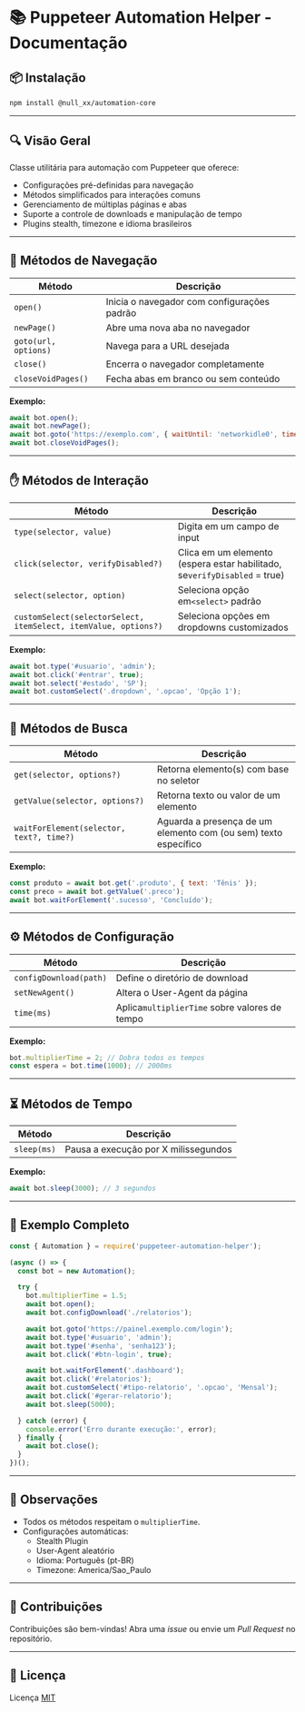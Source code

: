 # 📚 Puppeteer Automation Helper - Documentação

## 📦 Instalação

```bash
npm install @null_xx/automation-core
```

---

## 🔍 Visão Geral

Classe utilitária para automação com Puppeteer que oferece:

- Configurações pré-definidas para navegação
- Métodos simplificados para interações comuns
- Gerenciamento de múltiplas páginas e abas
- Suporte a controle de downloads e manipulação de tempo
- Plugins stealth, timezone e idioma brasileiros

---

## 🧭 Métodos de Navegação


| Método              | Descrição                                    |
| -------------------- | ---------------------------------------------- |
| `open()`             | Inicia o navegador com configurações padrão |
| `newPage()`          | Abre uma nova aba no navegador                 |
| `goto(url, options)` | Navega para a URL desejada                     |
| `close()`            | Encerra o navegador completamente              |
| `closeVoidPages()`   | Fecha abas em branco ou sem conteúdo          |

**Exemplo:**

```javascript
await bot.open();
await bot.newPage();
await bot.goto('https://exemplo.com', { waitUntil: 'networkidle0', timeout: 30000 });
await bot.closeVoidPages();
```

---

## ✋ Métodos de Interação


| Método                                                         | Descrição                                                               |
| --------------------------------------------------------------- | ------------------------------------------------------------------------- |
| `type(selector, value)`                                         | Digita em um campo de input                                               |
| `click(selector, verifyDisabled?)`                              | Clica em um elemento (espera estar habilitado, se`verifyDisabled` = true) |
| `select(selector, option)`                                      | Seleciona opção em`<select>` padrão                                    |
| `customSelect(selectorSelect, itemSelect, itemValue, options?)` | Seleciona opções em dropdowns customizados                              |

**Exemplo:**

```javascript
await bot.type('#usuario', 'admin');
await bot.click('#entrar', true);
await bot.select('#estado', 'SP');
await bot.customSelect('.dropdown', '.opcao', 'Opção 1');
```

---

## 🔎 Métodos de Busca


| Método                                  | Descrição                                                       |
| ---------------------------------------- | ----------------------------------------------------------------- |
| `get(selector, options?)`                | Retorna elemento(s) com base no seletor                           |
| `getValue(selector, options?)`           | Retorna texto ou valor de um elemento                             |
| `waitForElement(selector, text?, time?)` | Aguarda a presença de um elemento com (ou sem) texto específico |

**Exemplo:**

```javascript
const produto = await bot.get('.produto', { text: 'Tênis' });
const preco = await bot.getValue('.preco');
await bot.waitForElement('.sucesso', 'Concluído');
```

---

## ⚙️ Métodos de Configuração


| Método                | Descrição                                   |
| ---------------------- | --------------------------------------------- |
| `configDownload(path)` | Define o diretório de download               |
| `setNewAgent()`        | Altera o User-Agent da página                |
| `time(ms)`             | Aplica`multiplierTime` sobre valores de tempo |

**Exemplo:**

```javascript
bot.multiplierTime = 2; // Dobra todos os tempos
const espera = bot.time(1000); // 2000ms
```

---

## ⏳ Métodos de Tempo


| Método     | Descrição                            |
| ----------- | -------------------------------------- |
| `sleep(ms)` | Pausa a execução por X milissegundos |

**Exemplo:**

```javascript
await bot.sleep(3000); // 3 segundos
```

---

## 📝 Exemplo Completo

```javascript
const { Automation } = require('puppeteer-automation-helper');

(async () => {
  const bot = new Automation();

  try {
    bot.multiplierTime = 1.5;
    await bot.open();
    await bot.configDownload('./relatorios');

    await bot.goto('https://painel.exemplo.com/login');
    await bot.type('#usuario', 'admin');
    await bot.type('#senha', 'senha123');
    await bot.click('#btn-login', true);

    await bot.waitForElement('.dashboard');
    await bot.click('#relatorios');
    await bot.customSelect('#tipo-relatorio', '.opcao', 'Mensal');
    await bot.click('#gerar-relatorio');
    await bot.sleep(5000);

  } catch (error) {
    console.error('Erro durante execução:', error);
  } finally {
    await bot.close();
  }
})();
```

---

## 📌 Observações

- Todos os métodos respeitam o `multiplierTime`.
- Configurações automáticas:
  - Stealth Plugin
  - User-Agent aleatório
  - Idioma: Português (pt-BR)
  - Timezone: America/Sao_Paulo

---

## 🤝 Contribuições

Contribuições são bem-vindas! Abra uma *issue* ou envie um *Pull Request* no repositório.

---

## 📜 Licença

Licença [MIT](https://opensource.org/licenses/MIT)
